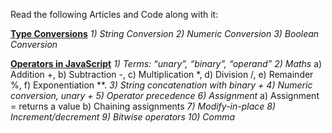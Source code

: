 Read the following Articles and Code along with it:

**[Type Conversions](https://javascript.info/type-conversions)**
*1) String Conversion*
*2) Numeric Conversion*
*3) Boolean Conversion*

**[Operators in JavaScript](https://javascript.info/operators)**
*1) Terms: “unary”, “binary”, “operand”*
*2) Maths*
    a) Addition +,
    b) Subtraction -,
    c) Multiplication *,
    d) Division /,
    e) Remainder %,
    f) Exponentiation **.
*3) String concatenation with binary +*
*4) Numeric conversion, unary +*
*5) Operator precedence*
*6) Assignment*
    a) Assignment = returns a value
    b) Chaining assignments
*7) Modify-in-place*
*8) Increment/decrement*
*9) Bitwise operators*
*10) Comma*
